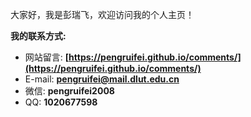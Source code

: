 大家好，我是彭瑞飞，欢迎访问我的个人主页！

**我的联系方式:**
- 网站留言: **[https://pengruifei.github.io/comments/](https://pengruifei.github.io/comments/)**
- E-mail: **[pengruifei@mail.dlut.edu.cn](mailto:pengruifei@mail.dlut.edu.cn)**
- 微信: **pengruifei2008**
- QQ: **1020677598**
